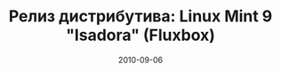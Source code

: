 ---
layout: post
title: "Релиз дистрибутива: Linux Mint 9 \"Isadora\" (Fluxbox)"
date: 2010-09-06   
---